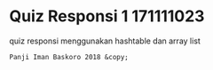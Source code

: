 # Quiz Responsi 1 171111023

quiz responsi menggunakan hashtable dan array list 

```Panji Iman Baskoro 2018 &copy;```